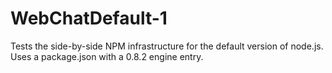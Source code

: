 WebChatDefault-1
================

Tests the side-by-side NPM infrastructure for the default version of node.js.  Uses a package.json with a 0.8.2 engine entry.
